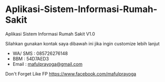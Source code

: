 # Aplikasi-Sistem-Informasi-Rumah-Sakit
Aplikasi Sistem Informasi Rumah Sakit V1.0

Silahkan gunakan kontak saya dibawah ini jika ingin customize lebih lanjut

* WA/ SMS : 085726276148
* BBM     : 54D7AED3
* Email   : mafulprayoga@gmail.com

Don't Forget Like FP https://www.facebook.com/mafulprayoga
